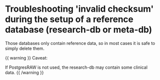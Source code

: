 # Troubleshooting 'invalid checksum' during the setup of a reference database (research-db or meta-db)

Those databases only contain reference data, so in most cases it is safe to simply delete them.

{{ warning }}
Caveat:

  If PostgresRAW is not used, the research-db may contain some clinical data.
{{ /warning }}
